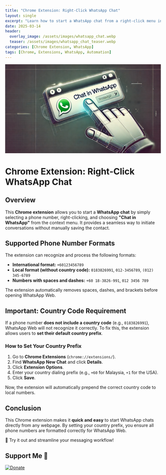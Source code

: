 ```yaml
---
title: "Chrome Extension: Right-Click WhatsApp Chat"
layout: single
excerpt: "Learn how to start a WhatsApp chat from a right-click menu in Chrome."
date: 2025-03-14
header:
  overlay_image: /assets/images/whatsapp_chat.webp
  teaser: /assets/images/whatsapp_chat_teaser.webp
categories: [Chrome Extension, WhatsApp]
tags: [Chrome, Extensions, WhatsApp, Automation]
---
```


![whatsapp_chat](https://raw.githubusercontent.com/mattlifetech/mattlifetech.github.io/main/assets/images/whatsapp_chat.webp)

# Chrome Extension: Right-Click WhatsApp Chat

## Overview
This **Chrome extension** allows you to start a **WhatsApp chat** by simply selecting a phone number, right-clicking, and choosing **"Chat in WhatsApp"** from the context menu. It provides a seamless way to initiate conversations without manually saving the contact.

## Supported Phone Number Formats
The extension can recognize and process the following formats:
- **International format:** `+60123456789`
- **Local format (without country code):** `0183826991`, `012-3456789`, `(012) 345-6789`
- **Numbers with spaces and dashes:** `+60 18-3826-991`, `012 3456 789`

The extension automatically removes spaces, dashes, and brackets before opening WhatsApp Web.

## Important: Country Code Requirement
If a phone number **does not include a country code** (e.g., `0183826991`), WhatsApp Web will not recognize it correctly. To fix this, the extension allows users to **set their default country prefix**.

### **How to Set Your Country Prefix**
1. Go to **Chrome Extensions** (`chrome://extensions/`).
2. Find **WhatsApp New Chat** and click **Details**.
3. Click **Extension Options**.
4. Enter your country dialing prefix (e.g., `+60` for Malaysia, `+1` for the USA).
5. Click **Save**.

Now, the extension will automatically prepend the correct country code to local numbers.

## Conclusion
This Chrome extension makes it **quick and easy** to start WhatsApp chats directly from any webpage. By setting your country prefix, you ensure all phone numbers are formatted correctly for WhatsApp Web.

🚀 Try it out and streamline your messaging workflow!


## Support Me 💖
[![Donate](https://img.shields.io/badge/Donate-PayPal-blue.svg)](https://paypal.me/mattchoo2)